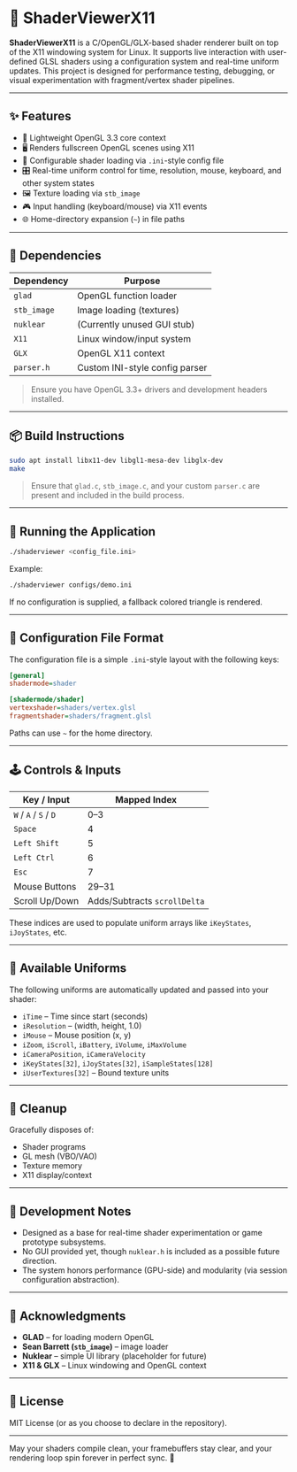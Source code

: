 # 🌌 ShaderViewerX11

**ShaderViewerX11** is a C/OpenGL/GLX-based shader renderer built on top of the X11 windowing system for Linux. It supports live interaction with user-defined GLSL shaders using a configuration system and real-time uniform updates. This project is designed for performance testing, debugging, or visual experimentation with fragment/vertex shader pipelines.

---

## ✨ Features

- 🔷 Lightweight OpenGL 3.3 core context
- 🖥️ Renders fullscreen OpenGL scenes using X11
- 🔧 Configurable shader loading via `.ini`-style config file
- 🎛️ Real-time uniform control for time, resolution, mouse, keyboard, and other system states
- 🖼️ Texture loading via `stb_image`
- 🎮 Input handling (keyboard/mouse) via X11 events
- 🌐 Home-directory expansion (`~`) in file paths

---

## 🧰 Dependencies

| Dependency     | Purpose                         |
|----------------|---------------------------------|
| `glad`         | OpenGL function loader          |
| `stb_image`    | Image loading (textures)        |
| `nuklear`      | (Currently unused GUI stub)     |
| `X11`          | Linux window/input system       |
| `GLX`          | OpenGL X11 context              |
| `parser.h`     | Custom INI-style config parser  |

> Ensure you have OpenGL 3.3+ drivers and development headers installed.

---

## 📦 Build Instructions

```bash
sudo apt install libx11-dev libgl1-mesa-dev libglx-dev
make
```

> Ensure that `glad.c`, `stb_image.c`, and your custom `parser.c` are present and included in the build process.

---

## 🧪 Running the Application

```bash
./shaderviewer <config_file.ini>
```

Example:

```bash
./shaderviewer configs/demo.ini
```

If no configuration is supplied, a fallback colored triangle is rendered.

---

## 🔧 Configuration File Format

The configuration file is a simple `.ini`-style layout with the following keys:

```ini
[general]
shadermode=shader

[shadermode/shader]
vertexshader=shaders/vertex.glsl
fragmentshader=shaders/fragment.glsl
```

Paths can use `~` for the home directory.

---

## 🕹️ Controls & Inputs

| Key / Input      | Mapped Index      |
|------------------|-------------------|
| `W` / `A` / `S` / `D` | 0–3            |
| `Space`          | 4                 |
| `Left Shift`     | 5                 |
| `Left Ctrl`      | 6                 |
| `Esc`            | 7                 |
| Mouse Buttons    | 29–31             |
| Scroll Up/Down   | Adds/Subtracts `scrollDelta` |

These indices are used to populate uniform arrays like `iKeyStates`, `iJoyStates`, etc.

---

## 🔮 Available Uniforms

The following uniforms are automatically updated and passed into your shader:

- `iTime` – Time since start (seconds)
- `iResolution` – (width, height, 1.0)
- `iMouse` – Mouse position (x, y)
- `iZoom`, `iScroll`, `iBattery`, `iVolume`, `iMaxVolume`
- `iCameraPosition`, `iCameraVelocity`
- `iKeyStates[32]`, `iJoyStates[32]`, `iSampleStates[128]`
- `iUserTextures[32]` – Bound texture units

---

## 🧹 Cleanup

Gracefully disposes of:

- Shader programs
- GL mesh (VBO/VAO)
- Texture memory
- X11 display/context

---

## 🔬 Development Notes

- Designed as a base for real-time shader experimentation or game prototype subsystems.
- No GUI provided yet, though `nuklear.h` is included as a possible future direction.
- The system honors performance (GPU-side) and modularity (via session configuration abstraction).

---

## 🙏 Acknowledgments

- **GLAD** – for loading modern OpenGL
- **Sean Barrett (`stb_image`)** – image loader
- **Nuklear** – simple UI library (placeholder for future)
- **X11 & GLX** – Linux windowing and OpenGL context

---

## 📜 License

MIT License (or as you choose to declare in the repository).

---

May your shaders compile clean, your framebuffers stay clear, and your rendering loop spin forever in perfect sync. 🌠
